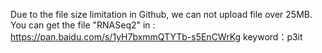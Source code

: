 
Due to the file size limitation in Github, we can not upload file over 25MB.
You can get the file "RNASeq2" in :
https://pan.baidu.com/s/1yH7bxmmQTYTb-s5EnCWrKg 
keyword：p3it
